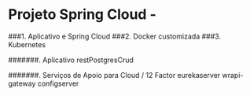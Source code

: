 # Projeto Spring Cloud - 

###1. Aplicativo e Spring Cloud
###2. Docker customizada
###3. Kubernetes

#######. Aplicativo
	restPostgresCrud

#######. Serviços de Apoio para Cloud / 12 Factor
	eurekaserver
	wrapi-gateway
	configserver
		